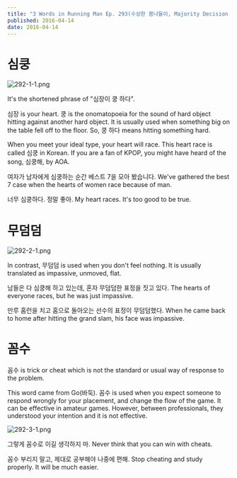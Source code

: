 ```yaml
---
title: "3 Words in Running Man Ep. 293(수상한 봄나들이, Majority Decision Race)"
published: 2016-04-14
date: 2016-04-14
---
```

#  심쿵

![292-1-1.png ](/images/292-1-1.png )

It's the shortened phrase of "심장이 쿵 하다". 

심장 is your heart. 쿵 is the onomatopoeia for the sound of hard object hitting against another hard object. It is usually used when something big on the table fell off to the floor. So, 쿵 하다 means hitting something hard. 

When you meet your ideal type, your heart will race. This heart race is called 심쿵 in Korean. If you are a fan of KPOP, you might have heard of the song, 심쿵해, by AOA. 



여자가 남자에게 심쿵하는 순간 베스트 7을 모아 봤습니다. 
We've gathered the best 7 case when the hearts of women race because of man. 

너무 심쿵하다. 정말 좋아. 
My heart races. It's too good to be true. 



#  무덤덤

 ![292-2-1.png ](/images/292-2-1.png ) 

In contrast, 무덤덤 is used when you don't feel nothing. It is usually translated as impassive, unmoved, flat. 



남들은 다 심쿵해 하고 있는데, 혼자 무덤덤한 표정을 짓고 있다. 
The hearts of everyone races, but he was just impassive.

만루 홈런을 치고 홈으로 돌아오는 선수의 표정이 무덤덤했다. 
When he came back to home after hitting the grand slam, his face was impassive. 



#  꼼수

꼼수 is trick or cheat which is not the standard or usual way of response to the problem. 

This word came from Go(바둑). 꼼수 is used when you expect someone to respond wrongly for your placement, and change the flow of the game. It can be effective in amateur games. However, between professionals, they understood your intention and it is not effective. 



![292-3-1.png ](/images/292-3-1.png )

그렇게 꼼수로 이길 생각하지 마. 
Never think that you can win with cheats. 

꼼수 부리지 말고, 제대로 공부해야 나중에 편해. 
Stop cheating and study properly. It will be much easier. 

